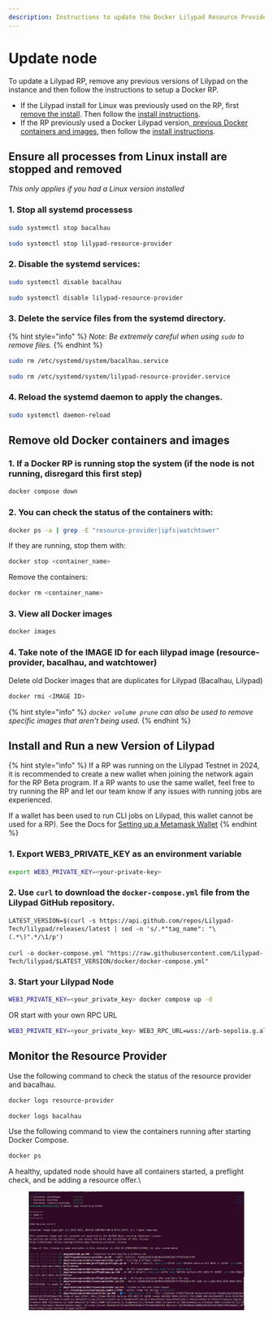 ```yaml
---
description: Instructions to update the Docker Lilypad Resource Provider (RP)
---
```


# Update node

To update a Lilypad RP, remove any previous versions of Lilypad on the instance and then follow the instructions to setup a Docker RP.

* If the Lilypad install for Linux was previously used on the RP, first [remove](https://docs.lilypad.tech/lilypad/resource-providers/update-node#ensure-all-processes-from-linux-install-are-stopped-and-removed)[ the install](https://docs.lilypad.tech/lilypad/resource-providers/update-node#ensure-all-processes-from-linux-install-are-stopped-and-removed). Then follow the [install instructions](https://docs.lilypad.tech/lilypad/resource-providers/update-node#install-and-run-a-new-version-of-lilypad).
* If the RP previously used a Docker Lilypad version,[  previous Docker containers and images](https://docs.lilypad.tech/lilypad/resource-providers/update-node#update-lilypad-version-for-docker-rp), then follow the [install instructions](https://docs.lilypad.tech/lilypad/resource-providers/update-node#install-and-run-a-new-version-of-lilypad).

## Ensure all processes from Linux install are stopped and removed

_This only applies if you had a Linux version installed_

### 1. Stop all systemd processess

```bash
sudo systemctl stop bacalhau
```

```bash
sudo systemctl stop lilypad-resource-provider
```

### 2. Disable the systemd services:

```bash
sudo systemctl disable bacalhau
```

```bash
sudo systemctl disable lilypad-resource-provider
```

### 3. Delete the service files from the systemd directory.

{% hint style="info" %}
_Note: Be extremely careful when using `sudo` to remove files._
{% endhint %}

```bash
sudo rm /etc/systemd/system/bacalhau.service
```

```bash
sudo rm /etc/systemd/system/lilypad-resource-provider.service
```

### 4. Reload the systemd daemon to apply the changes.

```bash
sudo systemctl daemon-reload
```

## Remove old Docker containers and images <a href="#update-lilypad-version-for-docker-rp" id="update-lilypad-version-for-docker-rp"></a>

### 1. If a Docker RP is running stop the system (if the node is not running, disregard this first step)

```bash
docker compose down
```

### 2. You can check the status of the containers with:

```bash
docker ps -a | grep -E "resource-provider|ipfs|watchtower"
```

If they are running, stop them with:

```bash
docker stop <container_name>
```

&#x20;Remove the containers:

```bash
docker rm <container_name>
```

### 3. View all Docker images

```bash
docker images
```

### 4. Take note of the IMAGE ID for each lilypad image (resource-provider, bacalhau, and watchtower)&#x20;

Delete old Docker images that are duplicates for Lilypad (Bacalhau, Lilypad)

```bash
docker rmi <IMAGE ID>  
```

{% hint style="info" %}
&#x20;_`docker volume prune` can also be used to remove specific images that aren't being used._
{% endhint %}

## Install and Run a new Version of Lilypad

{% hint style="info" %}
If a RP was running on the Lilypad Testnet in 2024, it is recommended to create a new wallet when joining the network again for the RP Beta program. If a RP wants to use the same wallet, feel free to try running the RP and let our team know if any issues with running jobs are experienced.

If a wallet has been used to run CLI jobs on Lilypad, this wallet cannot be used for a RP). See the Docs for [Setting up a Metamask Wallet](../../quickstart/cli/setting-up-your-wallet.md)
{% endhint %}

### 1. Export WEB3\_PRIVATE\_KEY as an environment variable

```bash
export WEB3_PRIVATE_KEY=<your-private-key>
```

### 2. Use `curl` to download the `docker-compose.yml` file from the Lilypad GitHub repository.

```
LATEST_VERSION=$(curl -s https://api.github.com/repos/Lilypad-Tech/lilypad/releases/latest | sed -n 's/.*"tag_name": "\(.*\)".*/\1/p')

curl -o docker-compose.yml "https://raw.githubusercontent.com/Lilypad-Tech/lilypad/$LATEST_VERSION/docker/docker-compose.yml"
```

### 3. Start your Lilypad Node

```bash
WEB3_PRIVATE_KEY=<your_private_key> docker compose up -d
```

OR start with your own RPC URL

```bash
WEB3_PRIVATE_KEY=<your_private_key> WEB3_RPC_URL=wss://arb-sepolia.g.alchemy.com/v2/your-alchemy-id docker compose up -d
```

## Monitor the Resource Provider <a href="#id-5.-monitor-your-node" id="id-5.-monitor-your-node"></a>

Use the following command to check the status of the resource provider and bacalhau.

```bash
docker logs resource-provider
```

```bash
docker logs bacalhau
```

Use the following command to view the containers running after starting Docker Compose.

```bash
docker ps
```

A healthy, updated node should have all containers started, a preflight check, and be adding a resource offer.\


<figure><img src="../../.gitbook/assets/Screenshot from 2025-02-19 09-40-43.png" alt=""><figcaption></figcaption></figure>


